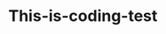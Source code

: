 # This-is-coding-test
     
  
   
 
  
    
      
     
          
             
          
    
               
           
        
       
    
   
  
